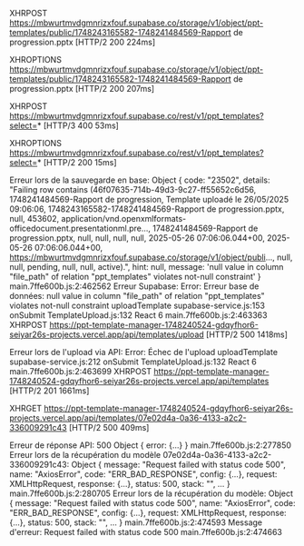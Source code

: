 XHRPOST
https://mbwurtmvdgmnrizxfouf.supabase.co/storage/v1/object/ppt-templates/public/1748243165582-1748241484569-Rapport de progression.pptx
[HTTP/2 200  224ms]

XHROPTIONS
https://mbwurtmvdgmnrizxfouf.supabase.co/storage/v1/object/ppt-templates/public/1748243165582-1748241484569-Rapport de progression.pptx
[HTTP/2 200  207ms]

XHRPOST
https://mbwurtmvdgmnrizxfouf.supabase.co/rest/v1/ppt_templates?select=*
[HTTP/3 400  53ms]

XHROPTIONS
https://mbwurtmvdgmnrizxfouf.supabase.co/rest/v1/ppt_templates?select=*
[HTTP/2 200  15ms]

Erreur lors de la sauvegarde en base:
Object { code: "23502", details: "Failing row contains (46f07635-714b-49d3-9c27-ff55652c6d56, 1748241484569-Rapport de progression, Template uploadé le 26/05/2025 09:06:06, 1748243165582-1748241484569-Rapport de progression.pptx, null, 453602, application/vnd.openxmlformats-officedocument.presentationml.pre..., 1748241484569-Rapport de progression.pptx, null, null, null, null, 2025-05-26 07:06:06.044+00, 2025-05-26 07:06:06.044+00, https://mbwurtmvdgmnrizxfouf.supabase.co/storage/v1/object/publi..., null, null, pending, null, null, active).", hint: null, message: 'null value in column "file_path" of relation "ppt_templates" violates not-null constraint' }
main.7ffe600b.js:2:462562
Erreur Supabase: Error: Erreur base de données: null value in column "file_path" of relation "ppt_templates" violates not-null constraint
    uploadTemplate supabase-service.js:153
    onSubmit TemplateUpload.js:132
    React 6
main.7ffe600b.js:2:463363
XHRPOST
https://ppt-template-manager-1748240524-gdqyfhor6-seiyar26s-projects.vercel.app/api/templates/upload
[HTTP/2 500  1418ms]

Erreur lors de l'upload via API: Error: Échec de l'upload
    uploadTemplate supabase-service.js:212
    onSubmit TemplateUpload.js:132
    React 6
main.7ffe600b.js:2:463699
XHRPOST
https://ppt-template-manager-1748240524-gdqyfhor6-seiyar26s-projects.vercel.app/api/templates
[HTTP/2 201  1661ms]

XHRGET
https://ppt-template-manager-1748240524-gdqyfhor6-seiyar26s-projects.vercel.app/api/templates/07e02d4a-0a36-4133-a2c2-336009291c43
[HTTP/2 500  409ms]

Erreur de réponse API: 500
Object { error: {…} }
main.7ffe600b.js:2:277850
Erreur lors de la récupération du modèle 07e02d4a-0a36-4133-a2c2-336009291c43:
Object { message: "Request failed with status code 500", name: "AxiosError", code: "ERR_BAD_RESPONSE", config: {…}, request: XMLHttpRequest, response: {…}, status: 500, stack: "", … }
main.7ffe600b.js:2:280705
Erreur lors de la récupération du modèle:
Object { message: "Request failed with status code 500", name: "AxiosError", code: "ERR_BAD_RESPONSE", config: {…}, request: XMLHttpRequest, response: {…}, status: 500, stack: "", … }
main.7ffe600b.js:2:474593
Message d'erreur: Request failed with status code 500 main.7ffe600b.js:2:474663
